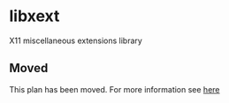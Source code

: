 # libxext

X11 miscellaneous extensions library

## Moved

This plan has been moved. For more information see [here](https://github.com/habitat-sh/core-plans#additional-plans)
